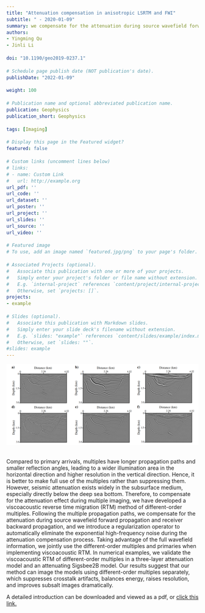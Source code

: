 ```yaml
---
title: "Attenuation compensation in anisotropic LSRTM and FWI"
subtitle: " - 2020-01-09"
summary: we compensate for the attenuation during source wavefield forward propagation and receiver backward propagation, and we introduce a regularization operator to automatically eliminate the exponential high-frequency noise during the attenuation compensation process. 
authors:
- Yingming Qu
- Jinli Li

doi: "10.1190/geo2019-0237.1"

# Schedule page publish date (NOT publication's date).
publishDate: "2022-01-09"

weight: 100

# Publication name and optional abbreviated publication name.
publication: Geophysics
publication_short: Geophysics 

tags: [Imaging]

# Display this page in the Featured widget?
featured: false

# Custom links (uncomment lines below)
# links:
# - name: Custom Link
#   url: http://example.org
url_pdf: ''
url_code: ''
url_dataset: ''
url_poster: ''
url_project: ''
url_slides: ''
url_source: ''
url_video: ''

# Featured image
# To use, add an image named `featured.jpg/png` to your page's folder. 

# Associated Projects (optional).
#   Associate this publication with one or more of your projects.
#   Simply enter your project's folder or file name without extension.
#   E.g. `internal-project` references `content/project/internal-project/index.md`.
#   Otherwise, set `projects: []`.
projects:
- example

# Slides (optional).
#   Associate this publication with Markdown slides.
#   Simply enter your slide deck's filename without extension.
#   E.g. `slides: "example"` references `content/slides/example/index.md`.
#   Otherwise, set `slides: ""`.
#slides: example
---
```


<div style="text-align: center;">
  <img src="./Attenuation compensation in anisotropic LSRTM and FWI.assets/image.png" alt="Image Alt Text" style="max-width: 100%; height: auto;">
</div>
<br />

Compared to primary arrivals, multiples have longer propagation paths and smaller reflection angles, leading to a wider illumination area in the horizontal direction and higher resolution in the vertical direction. Hence, it is better to make full use of the multiples rather than suppressing them. However, seismic attenuation exists widely in the subsurface medium, especially directly below the deep sea bottom. Therefore, to compensate for the attenuation effect during multiple imaging, we have developed a viscoacoustic reverse time migration (RTM) method of different-order multiples. Following the multiple propagation paths, we compensate for the attenuation during source wavefield forward propagation and receiver backward propagation, and we introduce a regularization operator to automatically eliminate the exponential high-frequency noise during the attenuation compensation process. Taking advantage of the full wavefield information, we jointly use the different-order multiples and primaries when implementing viscoacoustic RTM. In numerical examples, we validate the viscoacoustic RTM of different-order multiples in a three-layer attenuation model and an attenuating Sigsbee2B model. Our results suggest that our method can image the models using different-order multiples separately, which suppresses crosstalk artifacts, balances energy, raises resolution, and improves subsalt images dramatically.

A detailed introduction can be downloaded and viewed as a pdf, or [click this link.](https://pubs.geoscienceworld.org/geophysics/article-abstract/85/2/S71/580898/Viscoacoustic-reverse-time-migration-of-joint)